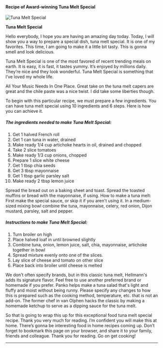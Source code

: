             

#### Recipe of Award-winning Tuna Melt Special

![Tuna Melt Special](https://img-global.cpcdn.com/recipes/6439853405241344/751x532cq70/tuna-melt-special-recipe-main-photo.jpg)

**Tuna Melt Special**

Hello everybody, I hope you are having an amazing day today. Today, I will show you a way to prepare a special dish, tuna melt special. It is one of my favorites. This time, I am going to make it a little bit tasty. This is gonna smell and look delicious.

Tuna Melt Special is one of the most favored of recent trending meals on earth. It is easy, it is fast, it tastes yummy. It’s enjoyed by millions daily. They’re nice and they look wonderful. Tuna Melt Special is something that I’ve loved my whole life.

All Your Music Needs In One Place. Great take on the tuna melt capers are great and the chile paste was a nice twist. I did take some liberties though.

To begin with this particular recipe, we must prepare a few ingredients. You can have tuna melt special using 10 ingredients and 6 steps. Here is how you can achieve it.

##### The ingredients needed to make Tuna Melt Special:

1.  Get 1 halved French roll
2.  Get 1 can tuna in water, drained
3.  Make ready 1/4 cup artichoke hearts in oil, drained and chopped
4.  Take 2 slice tomatoes
5.  Make ready 1/3 cup onions, chopped
6.  Prepare 1 slice white cheese
7.  Get 1 tbsp chia seeds
8.  Get 3 tbsp mayonnaise
9.  Get 1 tbsp garlic parsley salt
10.  Make ready 2 tbsp lemon juice

Spread the bread out on a baking sheet and toast. Spread the toasted muffins or bread with the mayonnaise, if using. How to make a tuna melt: First make the special sauce, or skip it if you aren't using it. In a medium-sized mixing bowl combine the tuna, mayonnaise, celery, red onion, Dijon mustard, parsley, salt and pepper.

##### Instructions to make Tuna Melt Special:

1.  Turn broiler on high
2.  Place halved loaf in until browned slightly
3.  Combine tuna, onion, lemon juice, salt, chia, mayonnaise, artichoke together in bowl
4.  Spread mixture evenly onto one of the slices.
5.  Lay slice of cheese and tomato on other slice
6.  Place back into broiler until cheese is melted

We don't often specify brands, but in this classic tuna melt, Hellmann's adds its signature flavor. Feel free to use another preferred brand or homemade if you prefer. Panko helps make a tuna salad that's light and fluffy and moist without being runny. Please specify any changes to how this is prepared such as the cooking method, temperature, etc. that is not an add-on. The former chef in van Olphen hacks the classic by making a homemade ketchup to serve as a dipping sauce for the tuna melt.

So that is going to wrap this up for this exceptional food tuna melt special recipe. Thank you very much for reading. I’m confident you will make this at home. There’s gonna be interesting food in home recipes coming up. Don’t forget to bookmark this page on your browser, and share it to your family, friends and colleague. Thank you for reading. Go on get cooking!

* * *